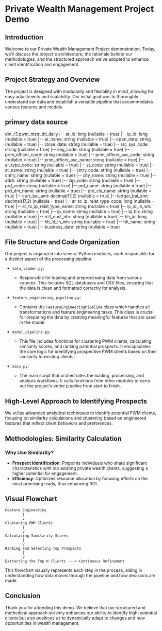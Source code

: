 
# Private Wealth Management Project Demo

## Introduction

Welcome to our Private Wealth Management Project demonstration. Today, we'll discuss the project's architecture, the rationale behind our methodologies, and the structured approach we've adopted to enhance client identification and engagement.

## Project Strategy and Overview

The project is designed with modularity and flexibility in mind, allowing for easy adjustments and scalability. Our initial goal was to thoroughly understand our data and establish a versatile pipeline that accommodates various features and models.

## primary data source
dm_r3.pwm_mstr_dtl_daily
 |-- ar_id: long (nullable = true)
 |-- ip_id: long (nullable = true)
 |-- ar_name: string (nullable = true)
 |-- open_date: string (nullable = true)
 |-- close_date: string (nullable = true)
 |-- src_sys_code: string (nullable = true)
 |-- seg_code: string (nullable = true)
 |-- prim_officer_code: string (nullable = true)
 |-- prim_officer_asc_code: string (nullable = true)
 |-- prim_officer_asc_name: string (nullable = true)
 |-- ar_type_code: string (nullable = true)
 |-- st_code: string (nullable = true)
 |-- st_name: string (nullable = true)
 |-- cntry_code: string (nullable = true)
 |-- cntry_name: string (nullable = true)
 |-- city_name: string (nullable = true)
 |-- addr: string (nullable = true)
 |-- zip_code: string (nullable = true)
 |-- prd_code: string (nullable = true)
 |-- prd_name: string (nullable = true)
 |-- prd_dm_name: string (nullable = true)
 |-- prd_cls_name: string (nullable = true)
 |-- curr_bal_amt: decimal(17,2) (nullable = true)
 |-- ledger_bal_amt: decimal(17,2) (nullable = true)
 |-- ar_to_ip_relat_type_code: long (nullable = true)
 |-- ar_to_ip_relat_type_name: string (nullable = true)
 |-- ip_id_in_wh: string (nullable = true)
 |-- ip_name: string (nullable = true)
 |-- ip_tin: string (nullable = true)
 |-- rcif_cust_nbr: string (nullable = true)
 |-- hh_id: long (nullable = true)
 |-- hh_id_in_wh: string (nullable = true)
 |-- hh_name: string (nullable = true)
 |-- business_date: string (nullable = true)



## File Structure and Code Organization

Our project is organized into several Python modules, each responsible for a distinct aspect of the processing pipeline:

- `data_loader.py`:
  - Responsible for loading and preprocessing data from various sources. This includes SQL databases and CSV files, ensuring that the data is clean and formatted correctly for analysis.

- `feature_engineering_pipeline.py`:
  - Contains the `FeatureEngineeringPipeline` class which handles all transformations and feature engineering tasks. This class is crucial for preparing the data by creating meaningful features that are used in the model.

- `model_pipeline.py`:
  - This file includes functions for clustering PWM clients, calculating similarity scores, and ranking potential prospects. It encapsulates the core logic for identifying prospective PWM clients based on their similarity to existing clients.

- `main.py`:
  - The main script that orchestrates the loading, processing, and analysis workflows. It calls functions from other modules to carry out the project's entire pipeline from start to finish.

## High-Level Approach to Identifying Prospects

We utilize advanced analytical techniques to identify potential PWM clients, focusing on similarity calculations and clustering based on engineered features that reflect client behaviors and preferences.

## Methodologies: Similarity Calculation

### Why Use Similarity?
- **Prospect Identification**: Pinpoints individuals who share significant characteristics with our existing private wealth clients, suggesting a higher potential for engagement.
- **Efficiency**: Optimizes resource allocation by focusing efforts on the most promising leads, thus enhancing ROI.

## Visual Flowchart

```
Feature Engineering
        |
        v
Clustering PWM Clients
        |
        v
Calculating Similarity Scores
        |
        v
Ranking and Selecting Top Prospects
        |
        v
Extracting the Top N Clients ---> Continuous Refinement
```

This flowchart visually represents each step in the process, aiding in understanding how data moves through the pipeline and how decisions are made.

## Conclusion

Thank you for attending this demo. We believe that our structured and methodical approach not only enhances our ability to identify high-potential clients but also positions us to dynamically adapt to changes and new opportunities in wealth management.
